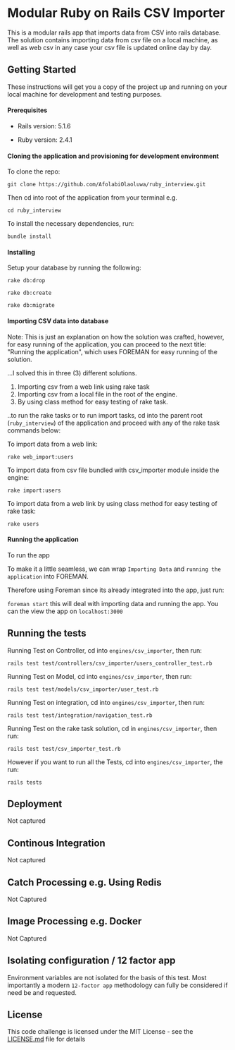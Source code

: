 # Modular Ruby on Rails CSV Importer

This is a modular rails app that imports data from CSV into rails database. The solution contains importing 
data from csv file on a local machine, as well as web csv in any case your csv file is updated online day by day.

## Getting Started

These instructions will get you a copy of the project up and running on your local machine for development and testing 
purposes. 

#### Prerequisites

* Rails version: 5.1.6

* Ruby version: 2.4.1


#### Cloning the application and provisioning for development environment

To clone the repo:

```
git clone https://github.com/AfolabiOlaoluwa/ruby_interview.git
```

Then cd into root of the application from your terminal e.g.

```
cd ruby_interview
```

To install the necessary dependencies, run:

```
bundle install
```

#### Installing

Setup your database by running the following:

```
rake db:drop 
```

```
rake db:create
```

```
rake db:migrate
```

#### Importing CSV data into database
Note: This is just an explanation on how the solution was crafted, however, for easy running of the application,
you can proceed to the next title: "Running the application", which uses FOREMAN for easy running of the solution.

...I solved this in three (3) different solutions.
1. Importing csv from a web link using rake task
2. Importing csv from a local file in the root of the engine.
3. By using class method for easy testing of rake task.

..to run the rake tasks or to run import tasks, cd into the parent root (`ruby_interview`) of the application
and proceed with any of the rake task commands below:

To import data from a web link: 

```
rake web_import:users
```

To import data from csv file bundled with csv_importer module inside the engine:

```
rake import:users
``` 

To import data from a web link by using class method for easy testing of rake task:

```
rake users
```
#### Running the application

To run the app

To make it a little seamless, we can wrap `Importing Data` and `running the application` into FOREMAN.

Therefore using Foreman since its already integrated into the app, just run:

```foreman start``` this will deal with importing data and running the app. You can the view the app on `localhost:3000`

## Running the tests

Running Test on Controller, cd into `engines/csv_importer`, then run:

```
rails test test/controllers/csv_importer/users_controller_test.rb
```

Running Test on Model, cd into `engines/csv_importer`, then run:

```
rails test test/models/csv_importer/user_test.rb
```

Running Test on integration, cd into `engines/csv_importer`, then run:

```
rails test test/integration/navigation_test.rb
```

Running Test on the rake task solution, cd in `engines/csv_importer`, then run:

```
rails test test/csv_importer_test.rb
```

However if you want to run all the Tests, cd into `engines/csv_importer`, the run:

```
rails tests
```


## Deployment

Not captured

## Continous Integration 

Not captured

## Catch Processing e.g. Using Redis

Not Captured

## Image Processing e.g. Docker

Not Captured

## Isolating configuration / 12 factor app

Environment variables are not isolated for the basis of this test.
Most importantly a modern `12-factor app` methodology can fully be considered if need be and requested.


## License

This code challenge is licensed under the MIT License - see the [LICENSE.md](LICENSE.md) file for details

